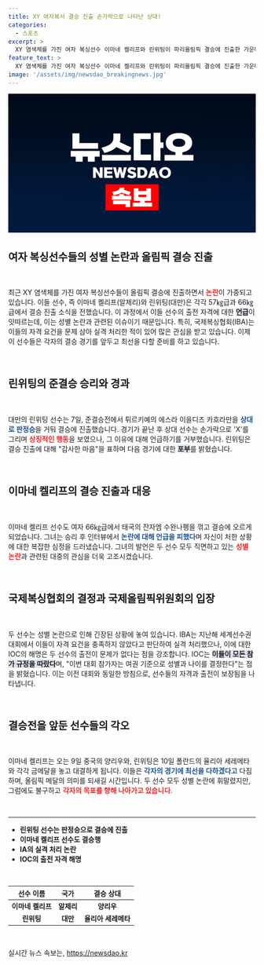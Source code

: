 ```yaml
---
title: XY 여자복서 결승 진출 손가락으로 나타난 상대!
categories:
  - 스포츠
excerpt: >
  XY 염색체를 가진 여자 복싱선수 이마네 켈리프와 린위팅이 파리올림픽 결승에 진출한 가운데, 성별 논란이 다시 수면 위로 떠올랐습니다. 반전의 주인공들이 만들어갈 이야기에 귀 기울여 보세요!
feature_text: >
  XY 염색체를 가진 여자 복싱선수 이마네 켈리프와 린위팅이 파리올림픽 결승에 진출한 가운데, 성별 논란이 다시 수면 위로 떠올랐습니다. 반전의 주인공들이 만들어갈 이야기에 귀 기울여 보세요!
image: '/assets/img/newsdao_breakingnews.jpg'
---
```


<p><img src="/assets/img/newsdao_breakingnews.jpg" alt="ontimetimes 속보" /></p>

<h2 data-ke-size="size26">여자 복싱선수들의 성별 논란과 올림픽 결승 진출</h2>

<p data-ke-size="size16">&nbsp;</p>

<p data-ke-size="size16">최근 XY 염색체를 가진 여자 복싱선수들이 올림픽 결승에 진출하면서 <b><span style="color: #ee2323;">논란</span></b>이 가중되고 있습니다. 이들 선수, 즉 이마네 켈리프(알제리)와 린위팅(대만)은 각각 57㎏급과 66㎏급에서 결승 진출 소식을 전했습니다. 이 과정에서 이들 선수의 출전 자격에 대한 <b><span style="background-color: #21538527;">언급</span></b>이 잇따르는데, 이는 성별 논란과 관련된 이슈이기 때문입니다. 특히, 국제복싱협회(IBA)는 이들의 자격 요건을 문제 삼아 실격 처리한 적이 있어 많은 관심을 받고 있습니다. 이제 이 선수들은 각자의 결승 경기를 앞두고 최선을 다할 준비를 하고 있습니다.</p>

<p data-ke-size="size16">&nbsp;</p>

<h2 data-ke-size="size26">린위팅의 준결승 승리와 경과</h2>

<p data-ke-size="size16">&nbsp;</p>

<p data-ke-size="size16">대만의 린위팅 선수는 7일, 준결승전에서 튀르키예의 에스라 이을디즈 카흐라만을 <b><span style="color: #1a5490;">상대로 판정승</span></b>을 거둬 결승에 진출했습니다. 경기가 끝난 후 상대 선수는 손가락으로 'X'를 그리며 <b><span style="color: #ee2323;">상징적인 행동</span></b>을 보였으나, 그 이유에 대해 언급하기를 거부했습니다. 린위팅은 결승 진출에 대해 "감사한 마음"을 표하며 다음 경기에 대한 <b><span style="background-color: #21538527;">포부</span></b>를 밝혔습니다.</p>

<p data-ke-size="size16">&nbsp;</p>

<h2 data-ke-size="size26">이마네 켈리프의 결승 진출과 대응</h2>

<p data-ke-size="size16">&nbsp;</p>

<p data-ke-size="size16">이마네 켈리프 선수도 여자 66㎏급에서 태국의 잔자엠 수완나펭을 꺾고 결승에 오르게 되었습니다. 그녀는 승리 후 인터뷰에서 <b><span style="color: #1a5490;">논란에 대해 언급을 피했다</span></b>며 자신이 처한 상황에 대한 복잡한 심정을 드러냈습니다. 그녀의 발언은 두 선수 모두 직면하고 있는 <b><span style="color: #ee2323;">성별 논란</span></b>과 관련된 대중의 관심을 더욱 고조시켰습니다.</p>

<p data-ke-size="size16">&nbsp;</p>

<h2 data-ke-size="size26">국제복싱협회의 결정과 국제올림픽위원회의 입장</h2>

<p data-ke-size="size16">&nbsp;</p>

<p data-ke-size="size16">두 선수는 성별 논란으로 인해 긴장된 상황에 놓여 있습니다. IBA는 지난해 세계선수권대회에서 이들이 자격 요건을 충족하지 않았다고 판단하여 실격 처리했으나, 이에 대한 IOC의 해명은 두 선수의 출전이 문제가 없다는 점을 강조합니다. IOC는 <b><span style="background-color: #21538527;">이들이 모든 참가 규정을 따랐다</span></b>며, "이번 대회 참가자는 여권 기준으로 성별과 나이를 결정한다"는 점을 밝혔습니다. 이는 이전 대회와 동일한 방침으로, 선수들의 자격과 출전이 보장됨을 나타냅니다.</p>

<p data-ke-size="size16">&nbsp;</p>

<h2 data-ke-size="size26">결승전을 앞둔 선수들의 각오</h2>

<p data-ke-size="size16">&nbsp;</p>

<p data-ke-size="size16">이마네 켈리프는 오는 9일 중국의 양리우와, 린위팅은 10일 폴란드의 율리아 세레메타와 각각 금메달을 놓고 대결하게 됩니다. 이들은 <b><span style="color: #1a5490;">각자의 경기에 최선을 다하겠다고</span></b> 다짐하며, 올림픽 메달의 의미를 되새길 시간입니다. 두 선수 모두 성별 논란에 휘말렸지만, 그럼에도 불구하고 <b><span style="color: #ee2323;">각자의 목표를 향해 나아가고 있습니다</span></b>.</p>

<p data-ke-size="size16">&nbsp;</p>

<hr />

<ul>
    <li><b>린위팅 선수는 판정승으로 결승에 진출</b></li>
    <li><b>이마네 켈리프 선수도 결승행</b></li>
    <li><b>IA의 실격 처리 논란</b></li>
    <li><b>IOC의 출전 자격 해명</b></li>
</ul>

<p data-ke-size="size16">&nbsp;</p>

<table style="width: 100%;">
    <thead>
        <tr>
            <th style="text-align: center; height: 17px;"><b>선수 이름</b></th>
            <th style="text-align: center; height: 17px;"><b>국가</b></th>
            <th style="text-align: center; height: 17px;"><b>결승 상대</b></th>
        </tr>
    </thead>
    <tbody>
        <tr>
            <td style="text-align: center; height: 17px;"><b>이마네 켈리프</b></td>
            <td style="text-align: center; height: 17px;"><b>알제리</b></td>
            <td style="text-align: center; height: 17px;"><b>양리우</b></td>
        </tr>
        <tr>
            <td style="text-align: center; height: 17px;"><b>린위팅</b></td>
            <td style="text-align: center; height: 17px;"><b>대만</b></td>
            <td style="text-align: center; height: 17px;"><b>율리아 세레메타</b></td>
        </tr>
    </tbody>
</table>

<p data-ke-size="size16">&nbsp;</p>
실시간 뉴스 속보는, <a href="https://newsdao.kr" rel="dofollow">https://newsdao.kr</a>


